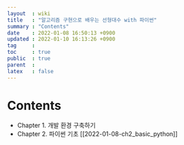 ```yaml
---
layout  : wiki
title   : "알고리즘 구현으로 배우는 선형대수 with 파이썬"
summary : "Contents" 
date    : 2022-01-08 16:50:13 +0900
updated : 2022-01-10 16:13:26 +0900
tag     : 
toc     : true
public  : true
parent  : 
latex   : false
---
```


# Contents

* Chapter 1. 개발 환경 구축하기
* Chapter 2. 파이썬 기초 [[2022-01-08-ch2_basic_python]]
